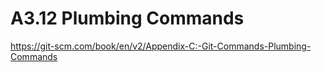 # A3.12 Plumbing Commands

<https://git-scm.com/book/en/v2/Appendix-C:-Git-Commands-Plumbing-Commands>
